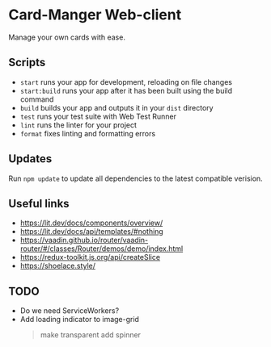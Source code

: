 # Card-Manger Web-client

Manage your own cards with ease.

## Scripts

- `start` runs your app for development, reloading on file changes
- `start:build` runs your app after it has been built using the build command
- `build` builds your app and outputs it in your `dist` directory
- `test` runs your test suite with Web Test Runner
- `lint` runs the linter for your project
- `format` fixes linting and formatting errors

## Updates

Run `npm update` to update all dependencies to the latest compatible verision.

## Useful links

* https://lit.dev/docs/components/overview/
* https://lit.dev/docs/api/templates/#nothing
* https://vaadin.github.io/router/vaadin-router/#/classes/Router/demos/demo/index.html
* https://redux-toolkit.js.org/api/createSlice
* https://shoelace.style/

## TODO

* Do we need ServiceWorkers?
* Add loading indicator to image-grid
  > make transparent
  > add spinner
